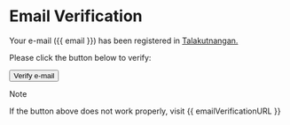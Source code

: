 <div class="box-column">
<h1>Email Verification</h1>

<p class="content">
    Your e-mail ({{ email }}) has been registered in <a class="home-page-url" href="{{ homePageURL }}">Talakutnangan.</a>
</p>

<p class ="content">Please click the button below to verify:</p>
<div class="line">
    <div class="buttons">
        <button type="button" href="{{ emailVerificationURL }}">Verify e-mail</button>
    </div>
</div>
<p class="note">Note</p>
<p class="note">If the button above does not work properly, visit {{ emailVerificationURL }}</p>
</div>
